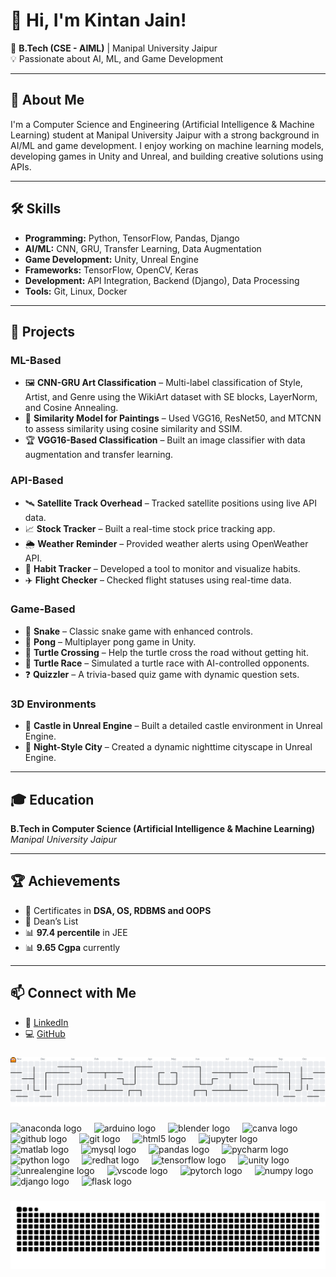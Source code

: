 # 👋 Hi, I'm Kintan Jain!  
🎯 **B.Tech (CSE - AIML)** | Manipal University Jaipur  
💡 Passionate about AI, ML, and Game Development  

---

## 🚀 About Me  
I'm a Computer Science and Engineering (Artificial Intelligence & Machine Learning) student at Manipal University Jaipur with a strong background in AI/ML and game development. I enjoy working on machine learning models, developing games in Unity and Unreal, and building creative solutions using APIs.  

---

## 🛠️ Skills  
- **Programming:** Python, TensorFlow, Pandas, Django  
- **AI/ML:** CNN, GRU, Transfer Learning, Data Augmentation  
- **Game Development:** Unity, Unreal Engine  
- **Frameworks:** TensorFlow, OpenCV, Keras  
- **Development:** API Integration, Backend (Django), Data Processing  
- **Tools:** Git, Linux, Docker  

---

## 💼 Projects  
### **ML-Based**  
- 🖼️ **CNN-GRU Art Classification** – Multi-label classification of Style, Artist, and Genre using the WikiArt dataset with SE blocks, LayerNorm, and Cosine Annealing.  
- 🎯 **Similarity Model for Paintings** – Used VGG16, ResNet50, and MTCNN to assess similarity using cosine similarity and SSIM.  
- 🏆 **VGG16-Based Classification** – Built an image classifier with data augmentation and transfer learning.  

### **API-Based**  
- 🛰️ **Satellite Track Overhead** – Tracked satellite positions using live API data.  
- 📈 **Stock Tracker** – Built a real-time stock price tracking app.  
- 🌦️ **Weather Reminder** – Provided weather alerts using OpenWeather API.  
- 📅 **Habit Tracker** – Developed a tool to monitor and visualize habits.  
- ✈️ **Flight Checker** – Checked flight statuses using real-time data.  

### **Game-Based**  
- 🐍 **Snake** – Classic snake game with enhanced controls.  
- 🏓 **Pong** – Multiplayer pong game in Unity.  
- 🐢 **Turtle Crossing** – Help the turtle cross the road without getting hit.  
- 🏁 **Turtle Race** – Simulated a turtle race with AI-controlled opponents.  
- ❓ **Quizzler** – A trivia-based quiz game with dynamic question sets.  

### **3D Environments**  
- 🏰 **Castle in Unreal Engine** – Built a detailed castle environment in Unreal Engine.  
- 🌙 **Night-Style City** – Created a dynamic nighttime cityscape in Unreal Engine.  

---

## 🎓 Education  
**B.Tech in Computer Science (Artificial Intelligence & Machine Learning)**  
*Manipal University Jaipur*  

---

## 🏆 Achievements  
- 🏅 Certificates in **DSA, OS, RDBMS and OOPS**  
- 🌟 Dean’s List  
- 📊 **97.4 percentile** in JEE
- 📊 **9.65 Cgpa** currently 

---

## 📫 Connect with Me  
- 💼 [LinkedIn](https://www.linkedin.com/in/kintan-jain-03381529a)  
- 💻 [GitHub](https://github.com/AcEKaycgR)  


###

<picture>
  <source media="(prefers-color-scheme: dark)" srcset="https://raw.githubusercontent.com/AcEKaycgR/AcEKaycgR/output/pacman-contribution-graph-dark.svg">
  <source media="(prefers-color-scheme: light)" srcset="https://raw.githubusercontent.com/AcEKaycgR/AcEKaycgR/output/pacman-contribution-graph.svg">
  <img alt="Pacman contribution graph" src="https://raw.githubusercontent.com/AcEKaycgR/AcEKaycgR/output/pacman-contribution-graph.svg">
</picture>

###

<div align="left">
  <img src="https://cdn.jsdelivr.net/gh/devicons/devicon/icons/anaconda/anaconda-original.svg" height="40" alt="anaconda logo"  />
  <img width="12" />
  <img src="https://cdn.jsdelivr.net/gh/devicons/devicon/icons/arduino/arduino-original.svg" height="40" alt="arduino logo"  />
  <img width="12" />
  <img src="https://cdn.jsdelivr.net/gh/devicons/devicon/icons/blender/blender-original.svg" height="40" alt="blender logo"  />
  <img width="12" />
  <img src="https://cdn.jsdelivr.net/gh/devicons/devicon/icons/canva/canva-original.svg" height="40" alt="canva logo"  />
  <img width="12" />
  <img src="https://cdn.jsdelivr.net/gh/devicons/devicon/icons/github/github-original.svg" height="40" alt="github logo"  />
  <img width="12" />
  <img src="https://cdn.jsdelivr.net/gh/devicons/devicon/icons/git/git-original.svg" height="40" alt="git logo"  />
  <img width="12" />
  <img src="https://cdn.jsdelivr.net/gh/devicons/devicon/icons/html5/html5-original.svg" height="40" alt="html5 logo"  />
  <img width="12" />
  <img src="https://cdn.jsdelivr.net/gh/devicons/devicon/icons/jupyter/jupyter-original.svg" height="40" alt="jupyter logo"  />
  <img width="12" />
  <img src="https://cdn.jsdelivr.net/gh/devicons/devicon/icons/matlab/matlab-original.svg" height="40" alt="matlab logo"  />
  <img width="12" />
  <img src="https://cdn.jsdelivr.net/gh/devicons/devicon/icons/mysql/mysql-original.svg" height="40" alt="mysql logo"  />
  <img width="12" />
  <img src="https://cdn.jsdelivr.net/gh/devicons/devicon/icons/pandas/pandas-original.svg" height="40" alt="pandas logo"  />
  <img width="12" />
  <img src="https://cdn.jsdelivr.net/gh/devicons/devicon/icons/pycharm/pycharm-original.svg" height="40" alt="pycharm logo"  />
  <img width="12" />
  <img src="https://cdn.jsdelivr.net/gh/devicons/devicon/icons/python/python-original.svg" height="40" alt="python logo"  />
  <img width="12" />
  <img src="https://cdn.jsdelivr.net/gh/devicons/devicon/icons/redhat/redhat-original.svg" height="40" alt="redhat logo"  />
  <img width="12" />
  <img src="https://cdn.jsdelivr.net/gh/devicons/devicon/icons/tensorflow/tensorflow-original.svg" height="40" alt="tensorflow logo"  />
  <img width="12" />
  <img src="https://cdn.jsdelivr.net/gh/devicons/devicon/icons/unity/unity-original.svg" height="40" alt="unity logo"  />
  <img width="12" />
  <img src="https://cdn.jsdelivr.net/gh/devicons/devicon/icons/unrealengine/unrealengine-original.svg" height="40" alt="unrealengine logo"  />
  <img width="12" />
  <img src="https://cdn.jsdelivr.net/gh/devicons/devicon/icons/vscode/vscode-original.svg" height="40" alt="vscode logo"  />
  <img width="12" />
  <img src="https://cdn.jsdelivr.net/gh/devicons/devicon/icons/pytorch/pytorch-original.svg" height="40" alt="pytorch logo"  />
  <img width="12" />
  <img src="https://cdn.jsdelivr.net/gh/devicons/devicon/icons/numpy/numpy-original.svg" height="40" alt="numpy logo"  />
  <img width="12" />
  <img src="https://cdn.jsdelivr.net/gh/devicons/devicon/icons/django/django-plain.svg" height="40" alt="django logo"  />
  <img width="12" />
  <img src="https://cdn.jsdelivr.net/gh/devicons/devicon/icons/flask/flask-original.svg" height="40" alt="flask logo"  />
</div>

###

<img src="https://raw.githubusercontent.com/AcEKaycgR/AcEKaycgR/output/snake.svg" alt="Snake animation" />

###
